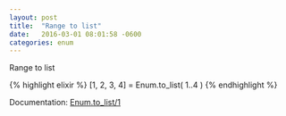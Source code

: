 ```yaml
---
layout: post
title:  "Range to list"
date:   2016-03-01 08:01:58 -0600
categories: enum
---
```

Range to list

{% highlight elixir %}
[1, 2, 3, 4] = Enum.to_list( 1..4 )
{% endhighlight %}

Documentation: [Enum.to_list/1](http://elixir-lang.org/docs/stable/elixir/Enum.html#to_list/1)
